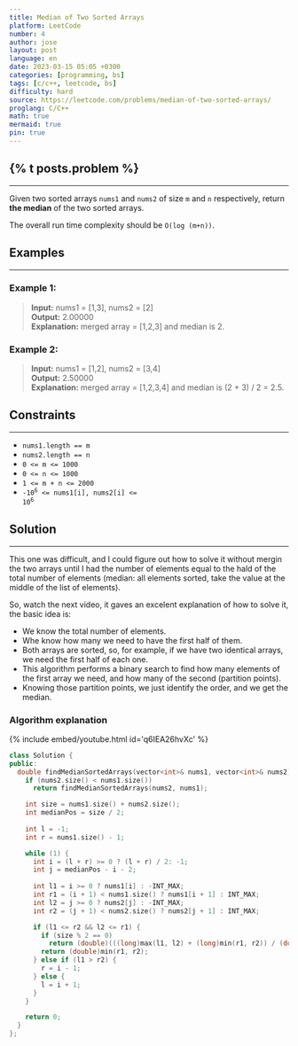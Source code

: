```yaml
---
title: Median of Two Sorted Arrays
platform: LeetCode
number: 4
author: jose
layout: post
language: en
date: 2023-03-15 05:05 +0300
categories: [programming, bs]
tags: [c/c++, leetcode, bs]
difficulty: hard
source: https://leetcode.com/problems/median-of-two-sorted-arrays/
proglang: C/C++
math: true
mermaid: true
pin: true
---
```

## {% t posts.problem %}
---
Given two sorted arrays `nums1` and `nums2` of size `m` and `n` respectively, return **the median** of the two sorted arrays.  

The overall run time complexity should be `O(log (m+n))`.  

## Examples
---
### **Example 1:**  
>**Input:** nums1 = [1,3], nums2 = [2]  
>**Output:** 2.00000  
>**Explanation:** merged array = [1,2,3] and median is 2.  
  
### **Example 2:**  
>**Input:** nums1 = [1,2], nums2 = [3,4]  
>**Output:** 2.50000  
>**Explanation:** merged array = [1,2,3,4] and median is (2 + 3) / 2 = 2.5.  
  
## Constraints
---
- `nums1.length == m`
- `nums2.length == n`
- `0 <= m <= 1000`
- `0 <= n <= 1000`
- `1 <= m + n <= 2000`
- <code>-10<sup>6</sup> <= nums1[i], nums2[i] <= 10<sup>6</sup></code>  

## Solution
---
This one was difficult, and I could figure out how to solve it without mergin the two arrays until I had the number of elements equal to the hald of the total number of elements (median: all elements sorted, take the value at the middle of the list of elements).

So, watch the next video, it gaves an excelent explanation of how to solve it, the basic idea is:
  - We know the total number of elements.
  - Whe know how many we need to have the first half of them.
  - Both arrays are sorted, so, for example, if we have two identical arrays, we need the first half of each one.
  - This algorithm performs a binary search to find how many elements of the first array we need, and how many of the second (partition points).
  - Knowing those partition points, we just identify the order, and we get the median.

### Algorithm explanation
{% include embed/youtube.html id='q6IEA26hvXc' %}  

```c++
class Solution {
public:
  double findMedianSortedArrays(vector<int>& nums1, vector<int>& nums2) {
    if (nums2.size() < nums1.size())
      return findMedianSortedArrays(nums2, nums1);

    int size = nums1.size() + nums2.size();
    int medianPos = size / 2;
    
    int l = -1;
    int r = nums1.size() - 1;

    while (1) {
      int i = (l + r) >= 0 ? (l + r) / 2: -1;
      int j = medianPos - i - 2;
      
      int l1 = i >= 0 ? nums1[i] : -INT_MAX;
      int r1 = (i + 1) < nums1.size() ? nums1[i + 1] : INT_MAX;
      int l2 = j >= 0 ? nums2[j] : -INT_MAX;
      int r2 = (j + 1) < nums2.size() ? nums2[j + 1] : INT_MAX;

      if (l1 <= r2 && l2 <= r1) {
        if (size % 2 == 0)
          return (double)(((long)max(l1, l2) + (long)min(r1, r2)) / (double)2.0);
        return (double)min(r1, r2);
      } else if (l1 > r2) {
        r = i - 1;
      } else {
        l = i + 1;
      }
    }

    return 0;
  }
};
```
